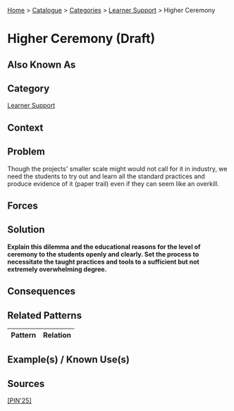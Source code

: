 [Home](../README.md) > [Catalogue](../Patterns_catalogue.md) > [Categories](categories/categories.md) > [Learner Support](categories/Learner_Support.md) > Higher Ceremony

# Higher Ceremony (Draft)

## Also Known As

## Category

[Learner Support](categories/Learner_Support.md)

## Context

## Problem

Though the  projects' smaller scale might would not call for it in industry, we need the students to try out and learn all the standard practices and produce evidence of it (paper trail) even if they can seem like an overkill.

## Forces

## Solution

**Explain this dilemma and the educational reasons for the level of ceremony to the students openly and clearly. Set the process to necessitate the taught practices and tools to a sufficient but not extremely overwhelming degree.**

## Consequences

## Related Patterns

|Pattern  | Relation |
|--|--|
 
## Example(s) / Known Use(s)

## Sources

[[PIN'25]](../References.md)
